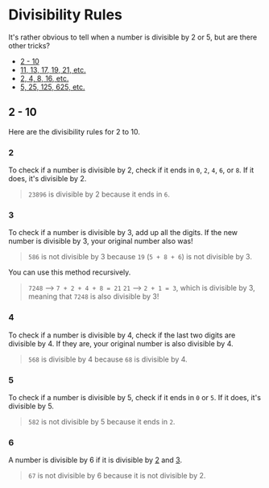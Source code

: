 # Divisibility Rules
It's rather obvious to tell when a number is divisible by 2 or 5, but are there other tricks?

 - [2 - 10](#2-10)
 - [11, 13, 17, 19, 21, etc.](#11-13-17-19-21-etc)
 - [2, 4, 8, 16, etc.](#2-4-8-16-etc)
 - [5, 25, 125, 625, etc.](#5-25-125-625-etc)

## 2 - 10
Here are the divisibility rules for 2 to 10.

### 2
To check if a number is divisible by 2, check if it ends in `0`, `2`, `4`, `6`, or `8`. If it does, it's divisible by 2.
> `23896` is divisible by 2 because it ends in `6`.

### 3
To check if a number is divisible by 3, add up all the digits. If the new number is divisible by 3, your original number also was!
> `586` is not divisible by 3 because `19` (`5 + 8 + 6`) is not divisible by 3.

You can use this method recursively.
> `7248` --> `7 + 2 + 4 + 8 = 21`
> `21` --> `2 + 1 = 3`, which is divisible by 3, meaning that `7248` is also divisible by 3!

### 4
To check if a number is divisible by 4, check if the last two digits are divisible by 4. If they are, your original number is also divisible by 4.
> `568` is divisible by 4 because `68` is divisible by 4.

### 5
To check if a number is divisible by 5, check if it ends in `0` or `5`. If it does, it's divisible by 5.
> `582` is not divisible by 5 because it ends in `2`.

### 6
A number is divisible by 6 if it is divisible by [2](#2) and [3](#3).
> `67` is not divisible by 6 because it is not divisible by 2.
